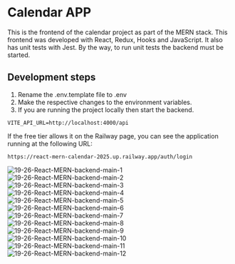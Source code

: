 
# Calendar APP
This is the frontend of the calendar project as part of the MERN stack. This frontend was developed with React, Redux, Hooks and JavaScript. It also has unit tests with Jest. By the way, to run unit tests the backend must be started.


## Development steps

1. Rename the .env.template file to .env
2. Make the respective changes to the environment variables.
3. If you are running the project locally then start the backend.

```
VITE_API_URL=http://localhost:4000/api

```

If the free tier allows it on the Railway page, you can see the application running at the following URL: 

```
https://react-mern-calendar-2025.up.railway.app/auth/login

```
![19-26-React-MERN-backend-main-1](https://github.com/user-attachments/assets/8eadc4f3-5dce-4f52-8544-de143005b5c4)
![19-26-React-MERN-backend-main-2](https://github.com/user-attachments/assets/89077387-8c0b-4824-9acf-6f8c89d97f87)
![19-26-React-MERN-backend-main-3](https://github.com/user-attachments/assets/b0e5bbea-a84d-40a3-a88b-8fd9ecbf5eb1)
![19-26-React-MERN-backend-main-4](https://github.com/user-attachments/assets/3484b46c-6d57-4c4d-95fa-5d67a1c841aa)
![19-26-React-MERN-backend-main-5](https://github.com/user-attachments/assets/89d21a25-2382-41eb-a502-23e724c22b9c)
![19-26-React-MERN-backend-main-6](https://github.com/user-attachments/assets/fc0d49b0-f371-42fc-a4c4-17430c67581e)
![19-26-React-MERN-backend-main-7](https://github.com/user-attachments/assets/e1728d96-aad9-44d0-b5f1-9103bea6c6e0)
![19-26-React-MERN-backend-main-8](https://github.com/user-attachments/assets/2c35724c-e400-49e9-9b2f-374b0eb4cdd2)
![19-26-React-MERN-backend-main-9](https://github.com/user-attachments/assets/1f427640-30df-44c0-89a6-35908fe0758d)
![19-26-React-MERN-backend-main-10](https://github.com/user-attachments/assets/d02076cb-a67d-43dd-985b-e6e965c6b807)
![19-26-React-MERN-backend-main-11](https://github.com/user-attachments/assets/492278b8-57ec-46c8-9537-85a7c244a5e5)
![19-26-React-MERN-backend-main-12](https://github.com/user-attachments/assets/23342128-07d5-4bda-ba35-316b8155ddd7)
